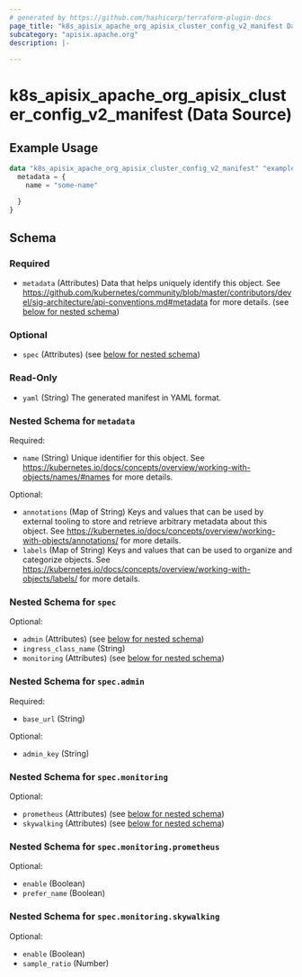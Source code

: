 ```yaml
---
# generated by https://github.com/hashicorp/terraform-plugin-docs
page_title: "k8s_apisix_apache_org_apisix_cluster_config_v2_manifest Data Source - terraform-provider-k8s"
subcategory: "apisix.apache.org"
description: |-
  
---
```


# k8s_apisix_apache_org_apisix_cluster_config_v2_manifest (Data Source)



## Example Usage

```terraform
data "k8s_apisix_apache_org_apisix_cluster_config_v2_manifest" "example" {
  metadata = {
    name = "some-name"

  }
}
```

<!-- schema generated by tfplugindocs -->
## Schema

### Required

- `metadata` (Attributes) Data that helps uniquely identify this object. See https://github.com/kubernetes/community/blob/master/contributors/devel/sig-architecture/api-conventions.md#metadata for more details. (see [below for nested schema](#nestedatt--metadata))

### Optional

- `spec` (Attributes) (see [below for nested schema](#nestedatt--spec))

### Read-Only

- `yaml` (String) The generated manifest in YAML format.

<a id="nestedatt--metadata"></a>
### Nested Schema for `metadata`

Required:

- `name` (String) Unique identifier for this object. See https://kubernetes.io/docs/concepts/overview/working-with-objects/names/#names for more details.

Optional:

- `annotations` (Map of String) Keys and values that can be used by external tooling to store and retrieve arbitrary metadata about this object. See https://kubernetes.io/docs/concepts/overview/working-with-objects/annotations/ for more details.
- `labels` (Map of String) Keys and values that can be used to organize and categorize objects. See https://kubernetes.io/docs/concepts/overview/working-with-objects/labels/ for more details.


<a id="nestedatt--spec"></a>
### Nested Schema for `spec`

Optional:

- `admin` (Attributes) (see [below for nested schema](#nestedatt--spec--admin))
- `ingress_class_name` (String)
- `monitoring` (Attributes) (see [below for nested schema](#nestedatt--spec--monitoring))

<a id="nestedatt--spec--admin"></a>
### Nested Schema for `spec.admin`

Required:

- `base_url` (String)

Optional:

- `admin_key` (String)


<a id="nestedatt--spec--monitoring"></a>
### Nested Schema for `spec.monitoring`

Optional:

- `prometheus` (Attributes) (see [below for nested schema](#nestedatt--spec--monitoring--prometheus))
- `skywalking` (Attributes) (see [below for nested schema](#nestedatt--spec--monitoring--skywalking))

<a id="nestedatt--spec--monitoring--prometheus"></a>
### Nested Schema for `spec.monitoring.prometheus`

Optional:

- `enable` (Boolean)
- `prefer_name` (Boolean)


<a id="nestedatt--spec--monitoring--skywalking"></a>
### Nested Schema for `spec.monitoring.skywalking`

Optional:

- `enable` (Boolean)
- `sample_ratio` (Number)
